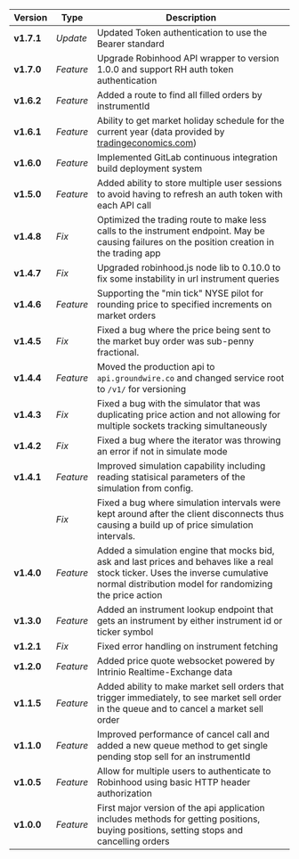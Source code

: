 | Version                          | Type         | Description                                                       |
| -------------------------------- | -------------| ----------------------------------------------------------------- |
| **v1.7.1**                       | *Update*     | Updated Token authentication to use the Bearer standard           |
| **v1.7.0**                       | *Feature*    | Upgrade Robinhood API wrapper to version 1.0.0 and support RH auth token authentication |
| **v1.6.2**                       | *Feature*    | Added a route to find all filled orders by instrumentId           |
| **v1.6.1**                       | *Feature*    | Ability to get market holiday schedule for the current year (data provided by [tradingeconomics.com](https://tradingeconomics.com)) |
| **v1.6.0**                       | *Feature*    | Implemented GitLab continuous integration build deployment system |
| **v1.5.0**                       | *Feature*    | Added ability to store multiple user sessions to avoid having to refresh an auth token with each API call |
| **v1.4.8**                       | *Fix*        | Optimized the trading route to make less calls to the instrument endpoint.  May be causing failures on the position creation in the trading app |
| **v1.4.7**                       | *Fix*        | Upgraded robinhood.js node lib to 0.10.0 to fix some instability in url instrument queries |
| **v1.4.6**                       | *Feature*    | Supporting the "min tick" NYSE pilot for rounding price to specified increments on market orders |
| **v1.4.5**                       | *Fix*        | Fixed a bug where the price being sent to the market buy order was sub-penny fractional. |
| **v1.4.4**                       | *Feature*    | Moved the production api to `api.groundwire.co` and changed service root to `/v1/` for versioning |
| **v1.4.3**                       | *Fix*        | Fixed a bug with the simulator that was duplicating price action and not allowing for multiple sockets tracking simultaneously |
| **v1.4.2**                       | *Fix*        | Fixed a bug where the iterator was throwing an error if not in simulate mode |
| **v1.4.1**                       | *Feature*    | Improved simulation capability including reading statisical parameters of the simulation from config. |
|                                  | *Fix*        | Fixed a bug where simulation intervals were kept around after the client disconnects thus causing a build up of price simulation intervals. |
| **v1.4.0**                       | *Feature*    | Added a simulation engine that mocks bid, ask and last prices and behaves like a real stock ticker.  Uses the inverse cumulative normal distribution model for randomizing the price action |
| **v1.3.0**                       | *Feature*    | Added an instrument lookup endpoint that gets an instrument by either instrument id or ticker symbol |
| **v1.2.1**                       | *Fix*        | Fixed error handling on instrument fetching |
| **v1.2.0**                       | *Feature*    | Added price quote websocket powered by Intrinio Realtime-Exchange data |
| **v1.1.5**                       | *Feature*    | Added ability to make market sell orders that trigger immediately, to see market sell order in the queue and to cancel a market sell order |
| **v1.1.0**                       | *Feature*    | Improved performance of cancel call and added a new queue method to get single pending stop sell for an instrumentId |
| **v1.0.5**                       | *Feature*    | Allow for multiple users to authenticate to Robinhood using basic HTTP header authorization |
| **v1.0.0**                       | *Feature*    | First major version of the api application includes methods for getting positions, buying positions, setting stops and cancelling orders |

